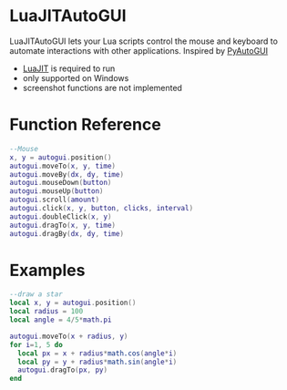 # LuaJITAutoGUI
LuaJITAutoGUI lets your Lua scripts control the mouse and keyboard to automate interactions with other applications. Inspired by [PyAutoGUI](https://pyautogui.readthedocs.io/en/latest/)

- [LuaJIT](https://luajit.org/) is required to run
- only supported on Windows
- screenshot functions are not implemented

# Function Reference
```lua
--Mouse
x, y = autogui.position()
autogui.moveTo(x, y, time)
autogui.moveBy(dx, dy, time)
autogui.mouseDown(button)
autogui.mouseUp(button)
autogui.scroll(amount)
autogui.click(x, y, button, clicks, interval)
autogui.doubleClick(x, y)
autogui.dragTo(x, y, time)
autogui.dragBy(dx, dy, time)
```

# Examples
```lua
--draw a star
local x, y = autogui.position()
local radius = 100
local angle = 4/5*math.pi

autogui.moveTo(x + radius, y)
for i=1, 5 do
  local px = x + radius*math.cos(angle*i)
  local py = y + radius*math.sin(angle*i)
  autogui.dragTo(px, py)
end
